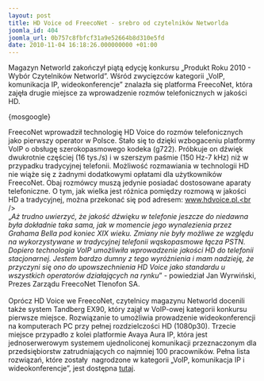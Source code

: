 ```yaml
---
layout: post
title: HD Voice od FreecoNet - srebro od czytelników Networlda
joomla_id: 404
joomla_url: 0b757c8fbfcf31a9e52664b8d310e5fd
date: 2010-11-04 16:18:26.000000000 +01:00
---
```

Magazyn Networld zakończył piątą edycję konkursu &bdquo;Produkt Roku 2010 - Wyb&oacute;r Czytelnik&oacute;w Networld&rdquo;. Wśr&oacute;d zwycięzc&oacute;w kategorii &bdquo;VoIP, komunikacja IP, wideokonferencje&rdquo; znalazła się platforma FreecoNet, kt&oacute;ra zajęła drugie miejsce za wprowadzenie rozm&oacute;w telefonicznych w jakości HD.<p>{mosgoogle}</p><p>FreecoNet wprowadził technologię HD Voice do rozm&oacute;w telefonicznych jako pierwszy operator w Polsce. Stało się to dzięki wzbogaceniu platformy VoIP o obsługę szerokopasmowego kodeka (g722). Pr&oacute;bkuje on dźwięk dwukrotnie częściej (16 tys./s) i w szerszym paśmie (150 Hz-7 kHz) niż w przypadku tradycyjnej telefonii. Możliwość rozmawiania w technologii HD nie wiąże się z żadnymi dodatkowymi opłatami dla użytkownik&oacute;w FreecoNet. Obaj rozm&oacute;wcy muszą jedynie posiadać dostosowane aparaty telefoniczne. O tym, jak wielka jest r&oacute;żnica pomiędzy rozmową w jakości HD a tradycyjnej, można przekonać się pod adresem: www.hdvoice.pl.<br /><br />&bdquo;<em>Aż trudno uwierzyć, że jakość dźwięku w telefonie jeszcze do niedawna była dokładnie taka sama, jak w momencie jego wynalezienia przez Grahama Bella pod koniec XIX wieku. Zmiany nie były możliwe ze względu na wykorzystywane w tradycyjnej telefonii wąskopasmowe łącza PSTN. Dopiero technologia VoIP umożliwiła wprowadzenie jakości HD do telefonii stacjonarnej. Jestem bardzo dumny z tego wyr&oacute;żnienia i mam nadzieję, że przyczyni się ono do upowszechnienia HD Voice jako standardu u wszystkich operator&oacute;w działających na rynku</em>&rdquo; - powiedział Jan Wyrwiński, Prezes Zarządu FreecoNet Tlenofon SA.&nbsp; <br /><br />Opr&oacute;cz HD Voice we FreecoNet, czytelnicy magazynu Networld docenili także system Tandberg EX90, kt&oacute;ry zajął w VoIP-owej kategorii konkursu pierwsze miejsce. Rozwiązanie to umożliwia prowadzenie wideokonferencji na komputerach PC przy pełnej rozdzielczości HD (1080p30). Trzecie miejsce przypadło z kolei platformie Avaya Aura IP, kt&oacute;ra jest jednoserwerowym systemem ujednoliconej komunikacji przeznaczonym dla przedsiębiorstw zatrudniających co najmniej 100 pracownik&oacute;w. Pełna lista rozwiązań, kt&oacute;re zostały&nbsp; nagrodzone w kategorii &bdquo;VoIP, komunikacja IP i wideokonferencje&rdquo;, jest dostępna <a href="http://www.networld.pl/pr2010/42178/1/0/VoIP.komunikacja.IP.i.wideokonferencje.html" target="_blank">tutaj</a>.</p>
